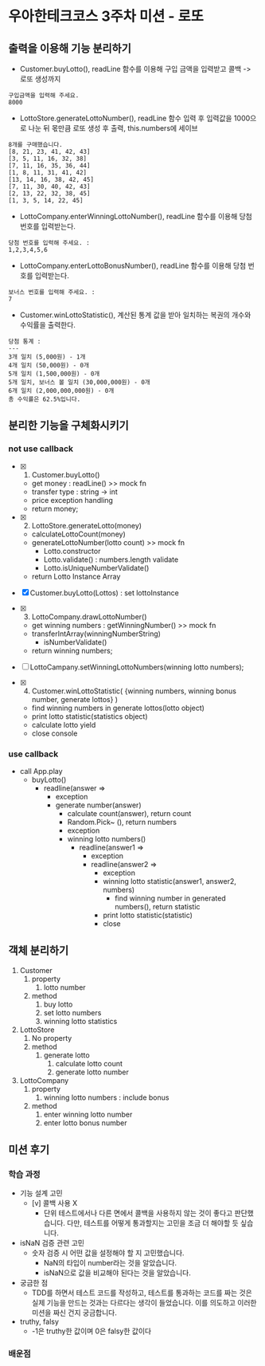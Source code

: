# 우아한테크코스 3주차 미션 - 로또

## 출력을 이용해 기능 분리하기

- Customer.buyLotto(), readLine 함수를 이용해 구입 금액을 입력받고 콜백 -> 로또 생성까지

```
구입금액을 입력해 주세요.
8000
```

- LottoStore.generateLottoNumber(), readLine 함수 입력 후 입력값을 1000으로 나눈 뒤 몫만큼 로또 생성 후 출력, this.numbers에 세이브

```
8개를 구매했습니다.
[8, 21, 23, 41, 42, 43]
[3, 5, 11, 16, 32, 38]
[7, 11, 16, 35, 36, 44]
[1, 8, 11, 31, 41, 42]
[13, 14, 16, 38, 42, 45]
[7, 11, 30, 40, 42, 43]
[2, 13, 22, 32, 38, 45]
[1, 3, 5, 14, 22, 45]
```

- LottoCompany.enterWinningLottoNumber(), readLine 함수를 이용해 당첨 번호를 입력받는다.

```
당첨 번호를 입력해 주세요. :
1,2,3,4,5,6
```

- LottoCompany.enterLottoBonusNumber(), readLine 함수를 이용해 당첨 번호를 입력받는다.

```
보너스 번호를 입력해 주세요. :
7
```

- Customer.winLottoStatistic(), 계산된 통계 값을 받아 일치하는 복권의 개수와 수익률을 출력한다.

```
당첨 통계 :
---
3개 일치 (5,000원) - 1개
4개 일치 (50,000원) - 0개
5개 일치 (1,500,000원) - 0개
5개 일치, 보너스 볼 일치 (30,000,000원) - 0개
6개 일치 (2,000,000,000원) - 0개
총 수익률은 62.5%입니다.
```

## 분리한 기능을 구체화시키기

### not use callback

- [x] 1. Customer.buyLotto()

  - get money : readLine() >> mock fn
  - transfer type : string -> int
  - price exception handling
  - return money;

- [x] 2. LottoStore.generateLotto(money)

  - calculateLottoCount(money)
  - generateLottoNumber(lotto count) >> mock fn
    - Lotto.constructor
    - Lotto.validate() : numbers.length validate
    - Lotto.isUniqueNumberValidate()
  - return Lotto Instance Array

- [x] Customer.buyLotto(Lottos) : set lottoInstance

- [x] 3. LottoCompany.drawLottoNumber()

  - get winning numbers : getWinningNumber() >> mock fn
  - transferIntArray(winningNumberString)
    - isNumberValidate()
  - return winning numbers;

- [ ] LottoCampany.setWinningLottoNumbers(winning lotto numbers);

- [x] 4. Customer.winLottoStatistic( {winning numbers, winning bonus number, generate lottos} )

  - find winning numbers in generate lottos(lotto object)
  - print lotto statistic(statistics object)
  - calculate lotto yield
  - close console

### use callback

- call App.play
  - buyLotto()
    - readline(answer =>
      - exception
      - generate number(answer)
        - calculate count(answer), return count
        - Random.Pick~ (), return numbers
        - exception
        - winning lotto numbers()
          - readline(answer1 =>
            - exception
            - readline(answer2 =>
              - exception
              - winning lotto statistic(answer1, answer2, numbers)
                - find winning number in generated numbers(), return statistic
              - print lotto statistic(statistic)
              - close

## 객체 분리하기

1. Customer
   1. property
      1. lotto number
   2. method
      1. buy lotto
      2. set lotto numbers
      3. winning lotto statistics
2. LottoStore
   1. No property
   2. method
      1. generate lotto
         1. calculate lotto count
         2. generate lotto number
3. LottoCompany
   1. property
      1. winning lotto numbers : include bonus
   2. method
      1. enter winning lotto number
      2. enter lotto bonus number

## 미션 후기

### 학습 과정

- 기능 설계 고민
  - [v] 콜백 사용 X
    - 단위 테스트에서나 다른 면에서 콜백을 사용하지 않는 것이 좋다고 판단했습니다. 다만, 테스트를 어떻게 통과할지는 고민을 조금 더 해야할 듯 싶습니다.
- isNaN 검증 관련 고민
  - 숫자 검증 시 어떤 값을 설정해야 할 지 고민했습니다.
    - NaN의 타입이 number라는 것을 알았습니다.
    - isNaN으로 값을 비교해야 된다는 것을 알았습니다.
- 궁금한 점
  - TDD를 하면서 테스트 코드를 작성하고, 테스트를 통과하는 코드를 짜는 것은 실제 기능을 만드는 것과는 다르다는 생각이 들었습니다. 이를 의도하고 이러한 미션을 짜신 건지 궁금합니다.
- truthy, falsy
  - -1은 truthy한 값이며 0은 falsy한 값이다

### 배운점

